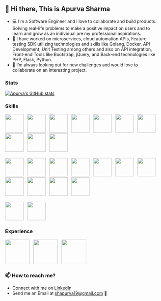 ## 👋 Hi there, This is Apurva Sharma
- :computer: I’m a Software Engineer and I love to collaborate and build products. Solving real-life problems to make a positive impact on users and to learn and grow as an individual are my professional aspirations.
- :rocket: I have worked on microservices, cloud automation APIs, Feature testing SDK utilizing technologies and skills like Golang, Docker, API Development, Unit Testing among others and also on API integration, Front-end Tools like Bootstrap, jQuery, and Back-end technologies like PHP, Flask, Python.
- :thought_balloon: I’m always looking out for new challenges and would love to collaborate on an interesting project.


### Stats

[![Apurva's GitHub stats](https://github-readme-stats.vercel.app/api?username=apurva19&count_private=true&show_icons=true&hide=stars,issues,contribs&theme=radical&include_all_commits=True)](https://github.com/anuraghazra/github-readme-stats)


### Skills
<img src="https://user-images.githubusercontent.com/34369830/124351372-6dd58380-dc17-11eb-9b62-94c94ab370c3.png" width="60" height="60">&nbsp;&nbsp; 
<img src="https://user-images.githubusercontent.com/34369830/124351375-74fc9180-dc17-11eb-8103-7a11b778ba3b.png" width="60" height="60">&nbsp;&nbsp; 
<img src="https://user-images.githubusercontent.com/34369830/124350838-885a2d80-dc14-11eb-8d28-ae11e32de859.png" width="60" height="60">&nbsp;&nbsp; 
<img src="https://user-images.githubusercontent.com/34369830/124356653-afc0f280-dc34-11eb-9cf2-bcf9d193eac9.png" width="60" height="60">&nbsp;&nbsp; 
<img src="https://user-images.githubusercontent.com/34369830/124355007-a895e680-dc2c-11eb-93ff-1d4c15f5f125.png" width="60" height="60">&nbsp;&nbsp; 
<img src="https://user-images.githubusercontent.com/34369830/124356945-a33d9980-dc36-11eb-9f8b-503568ee59a5.png" width="60" height="60">&nbsp;&nbsp; 
<img src="https://user-images.githubusercontent.com/34369830/124351309-3bc42180-dc17-11eb-9ebc-2dc42f186c22.png" width="60" height="60">&nbsp;&nbsp; 
<img src="https://user-images.githubusercontent.com/34369830/124355521-3246b380-dc2f-11eb-91e0-fc9de45deddf.png" width="60" height="60">&nbsp;&nbsp; 
<img src="https://user-images.githubusercontent.com/34369830/124351280-0b7c8300-dc17-11eb-8751-108c0fefff50.png" width="60" height="60">&nbsp;&nbsp; 
<img src="https://user-images.githubusercontent.com/34369830/124351354-657d4880-dc17-11eb-9171-79075b4bb2de.png" width="60" height="60">&nbsp;&nbsp;
<br /><br /> 
<img src="https://user-images.githubusercontent.com/34369830/124350909-fbfc3a80-dc14-11eb-81c1-4e0abc364be2.png" width="60" height="60">&nbsp;&nbsp; 
<img src="https://user-images.githubusercontent.com/34369830/124351501-564aca80-dc18-11eb-8b62-86848eedf8ab.png" width="60" height="60">&nbsp;&nbsp; 
<img src="https://user-images.githubusercontent.com/34369830/124351273-01f31b00-dc17-11eb-99be-463415a92d20.png" width="60" height="60">&nbsp;&nbsp;
<img src="https://user-images.githubusercontent.com/34369830/124351268-f69fef80-dc16-11eb-9b80-e4dc6706e3e9.png" width="60" height="60">&nbsp;&nbsp;
<img src="https://user-images.githubusercontent.com/34369830/124351405-bab95a00-dc17-11eb-9671-01ed14ae8046.png" width="60" height="60">&nbsp;&nbsp;
<img src="https://user-images.githubusercontent.com/34369830/124351332-54343c00-dc17-11eb-9821-4b0c989c6882.png" width="60" height="60">&nbsp;&nbsp;
<img src="https://user-images.githubusercontent.com/34369830/124356741-56a58e80-dc35-11eb-9e3f-9c0060fb20a0.png" width="60" height="60">&nbsp;&nbsp;
<img src="https://user-images.githubusercontent.com/34369830/124351284-133c2780-dc17-11eb-80ec-ff15d44e60ec.png" width="60" height="60">&nbsp;&nbsp;
<img src="https://user-images.githubusercontent.com/34369830/124351338-5f876780-dc17-11eb-939c-9b052c1f18ef.png" width="60" height="60">&nbsp;&nbsp;
<img src="https://user-images.githubusercontent.com/34369830/124356929-830dda80-dc36-11eb-81d8-7ba9b9ac3b67.png" width="60" height="60">&nbsp;&nbsp;
<img src="https://user-images.githubusercontent.com/34369830/124351289-1fc08000-dc17-11eb-98c9-cd5632e836cd.png" width="60" height="60">&nbsp;&nbsp;
<br /> <br />
<img src="https://user-images.githubusercontent.com/34369830/124351334-59918680-dc17-11eb-899c-511a0c51cee2.png" width="60" height="60">&nbsp;&nbsp;
<img src="https://user-images.githubusercontent.com/34369830/124356914-6a052980-dc36-11eb-90c1-a684cb5f2182.png" width="60" height="60">&nbsp;&nbsp;  



### Experience
<img src="https://user-images.githubusercontent.com/34369830/124356265-b64e6a80-dc32-11eb-81dc-c1272802d1c2.png" width="80" height="80">&nbsp;&nbsp;
<img src="https://user-images.githubusercontent.com/34369830/124351453-0409a980-dc18-11eb-944b-3546dc957d41.png" width="80" height="80">&nbsp;&nbsp;
<img src="https://user-images.githubusercontent.com/34369830/124350961-4bdb0180-dc15-11eb-9c00-5e04baf0209e.png" width="80" height="80">



### 📫 How to reach me?
- Connect with me on [LinkedIn](https://www.linkedin.com/in/apurva-sharma19/)
- Send me an Email at shapurva19@gmail.com :email:

<!---
apurva19/apurva19 is a ✨ special ✨ repository because its `README.md` (this file) appears on your GitHub profile.
You can click the Preview link to take a look at your changes.
--->
